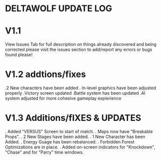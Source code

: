 # DELTAWOLF UPDATE LOG
# V1.1
View Issues Tab for full description on things already discovered and being corrected
please visit the issues section to add/report any errors or bugs found please!
# V1.2 addtions/fixes
.2 New characters have been added
. In-level graphics have been adjusted properly
.Victory screen updated
.Battle system has been updated 
.AI system adjusted for more cohesive gameplay expierience
# V1.3 Additions/fIXES & UPDATES
. Added "VERSUS" Screen to start of match.
. Maps now have "Breakable Props".
. 2 New Stages have been added.
. 1 New Character has been Added.
. Energy Guage has been rebalanced.
. Forbidden Forest Optimizations are in place.
. Added on-screen indicators for "Knockdown", "Chase" and for "Parry" time windows.
